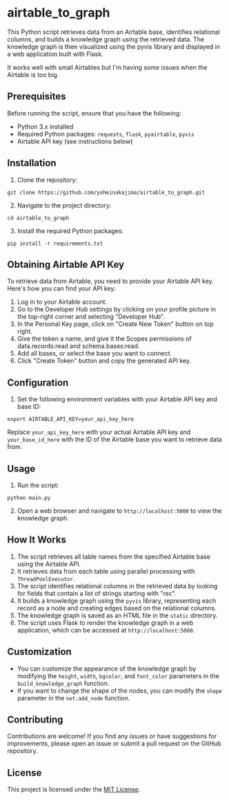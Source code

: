 # airtable_to_graph

This Python script retrieves data from an Airtable base, identifies relational columns, and builds a knowledge graph using the retrieved data. The knowledge graph is then visualized using the pyvis library and displayed in a web application built with Flask.

It works well with small Airtables but I'm having some issues when the Airtable is too big.

## Prerequisites

Before running the script, ensure that you have the following:

- Python 3.x installed
- Required Python packages: `requests`, `flask`, `pyairtable`, `pyvis`
- Airtable API key (see instructions below)

## Installation

1. Clone the repository:

  ```
  git clone https://github.com/yoheinakajima/airtable_to_graph.git
  ```

2. Navigate to the project directory:

  ```
  cd airtable_to_graph
  ```

3. Install the required Python packages:

  ```
  pip install -r requirements.txt
  ```

## Obtaining Airtable API Key

To retrieve data from Airtable, you need to provide your Airtable API key. Here's how you can find your API key:

1. Log in to your Airtable account.
2. Go to the Developer Hub settings by clicking on your profile picture in the top-right corner and selecting "Developer Hub".
3. In the Personal Key page, click on "Create New Token" button on top right.
4. Give the token a name, and give it the Scopes permissions of data.records:read and schema.bases:read.
5. Add all bases, or select the base you want to connect.
6. Click "Create Token" button and copy the generated API key.

## Configuration

1. Set the following environment variables with your Airtable API key and base ID:

  ```
  export AIRTABLE_API_KEY=your_api_key_here
  ```

  Replace `your_api_key_here` with your actual Airtable API key and `your_base_id_here` with the ID of the Airtable base you want to retrieve data from.

## Usage

1. Run the script:

  ```
  python main.py
  ```

2. Open a web browser and navigate to `http://localhost:5000` to view the knowledge graph.

## How It Works

1. The script retrieves all table names from the specified Airtable base using the Airtable API.
2. It retrieves data from each table using parallel processing with `ThreadPoolExecutor`.
3. The script identifies relational columns in the retrieved data by looking for fields that contain a list of strings starting with "rec".
4. It builds a knowledge graph using the `pyvis` library, representing each record as a node and creating edges based on the relational columns.
5. The knowledge graph is saved as an HTML file in the `static` directory.
6. The script uses Flask to render the knowledge graph in a web application, which can be accessed at `http://localhost:5000`.

## Customization

- You can customize the appearance of the knowledge graph by modifying the `height`, `width`, `bgcolor`, and `font_color` parameters in the `build_knowledge_graph` function.
- If you want to change the shape of the nodes, you can modify the `shape` parameter in the `net.add_node` function.

## Contributing

Contributions are welcome! If you find any issues or have suggestions for improvements, please open an issue or submit a pull request on the GitHub repository.

## License

This project is licensed under the [MIT License](LICENSE).
